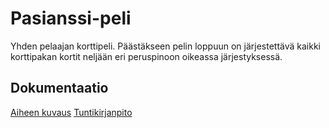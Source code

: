# Pasianssi-peli

Yhden pelaajan korttipeli. Päästäkseen pelin loppuun on järjestettävä kaikki korttipakan kortit neljään eri peruspinoon oikeassa järjestyksessä.

## Dokumentaatio

[Aiheen kuvaus](dokumentaatio/aiheenKuvausJaRakenne.md)
[Tuntikirjanpito](dokumentaatio/tuntikirjanpito.md)
